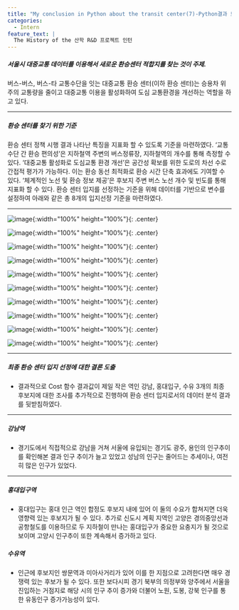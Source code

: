 ```yaml
---
title: "My conclusion in Python about the transit center(7)-Python결과 보고서"
categories:
  - Intern
feature_text: |
  The History of the 산학 R&D 프로젝트 인턴
---
```


##### 서울시 대중교통 데이터를 이용해서 새로운 환승센터 적합지를 찾는 것이 주제.

버스-버스, 버스-타 교통수단을 잇는 대중교통 환승 센터(이하 환승 센터)는 승용차 위주의 교통량을 줄이고 대중교통 이용을 활성화하여 도심 교통환경을 개선하는 역할을 하고 있다.

---

##### 환승 센터를 찾기 위한 기준

환승 센터 정책 시행 결과 나타난 특징을 지표화 할 수 있도록 기준을 마련하였다. ‘교통수단 간 환승 편의성’은 지하철역 주변의 버스정류장, 지하철역의 개수를 통해 측정할 수 있다. ‘대중교통 활성화로 도심교통 환경 개선’은 공간성 확보를 위한 도로의 차선 수로 간접적 평가가 가능하다. 이는 환승 동선 최적화로 환승 시간 단축 효과에도 기여할 수 있다. ‘체계적인 노선 및 환승 정보 제공’은 후보지 주변 버스 노선 개수 및 빈도를 통해 지표화 할 수 있다. 환승 센터 입지를 선정하는 기준을 위해 데이터를 기반으로 변수를 설정하여 아래와 같은 총 8개의 입지선정 기준을 마련하였다.

---

![image](https://user-images.githubusercontent.com/26592315/147805373-24870d0e-b20a-473a-adaf-a8d1872e2f33.png){:width="100%" height="100%"}{: .center}

![image](https://user-images.githubusercontent.com/26592315/147805706-e6203288-2fce-48d9-bad6-8e037cdfc5f7.png){:width="100%" height="100%"}{: .center}

![image](https://user-images.githubusercontent.com/26592315/147805741-c0df4311-a641-4ef1-9050-0d7b868b4697.png){:width="100%" height="100%"}{: .center}

![image](https://user-images.githubusercontent.com/26592315/147805763-0d70a83f-c54f-4c6b-886e-c200d570be27.png){:width="100%" height="100%"}{: .center}

![image](https://user-images.githubusercontent.com/26592315/147805784-a13e82ea-482e-4de7-b5c5-c6601d7225de.png){:width="100%" height="100%"}{: .center}

![image](https://user-images.githubusercontent.com/26592315/147805804-ac816ec2-2ab8-4594-bdea-557dfb762a34.png){:width="100%" height="100%"}{: .center}

![image](https://user-images.githubusercontent.com/26592315/147805819-c6c0b29b-7a9d-4946-88da-87b075f3c00b.png){:width="100%" height="100%"}{: .center}

![image](https://user-images.githubusercontent.com/26592315/147805830-53714852-2ce0-4a8d-b76c-0784899c3373.png){:width="100%" height="100%"}{: .center}

![image](https://user-images.githubusercontent.com/26592315/147805838-32e4cf17-09a5-4e8b-806d-7960528b7ed7.png){:width="100%" height="100%"}{: .center}

![image](https://user-images.githubusercontent.com/26592315/147805843-ec991401-a626-4775-a51f-9a0d2009a8d6.png){:width="100%" height="100%"}{: .center}

---

##### 최종 환승 센터 입지 선정에 대한 결론 도출

- 결과적으로 Cost 함수 결과값이 제일 작은 역인 강남, 홍대입구, 수유 3개의 최종 후보지에 대한 조사를 추가적으로 진행하여 환승 센터 입지로서의 데이터 분석 결과를 뒷받침하였다.

---

##### 강남역

- 경기도에서 직접적으로 강남을 거쳐 서울에 유입되는 경기도 광주, 용인의 인구추이를 확인해본 결과 인구 추이가 늘고 있었고 성남의 인구는 줄어드는 추세이나, 여전히 많은 인구가 있었다.

---

##### 홍대입구역

- 홍대입구는 홍대 인근 역인 합정도 후보지 내에 있어 이 둘의 수요가 합쳐지면 더욱 영향력 있는 후보지가 될 수 있다. 추가로 신도시 계획 지역인 고양은 경의중앙선과 공항철도를 이용하므로 두 지하철이 만나는 홍대입구가 중요한 요충지가 될 것으로 보이며 고양시 인구추이 또한 계속해서 증가하고 있다.

##### 수유역

- 인근에 후보지인 쌍문역과 미아사거리가 있어 이를 한 지점으로 고려한다면 매우 경쟁력 있는 후보가 될 수 있다. 또한 보다시피 경기 북부의 의정부와 양주에서 서울을 진입하는 거점지로 해당 시의 인구 추이 증가와 더불어 노원, 도봉, 강북 인구를 통한 유동인구 증가가능성이 있다.
